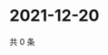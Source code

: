 # 2021-12-20

共 0 条

<!-- BEGIN WEIBO -->
<!-- 最后更新时间 Mon Dec 20 2021 18:10:03 GMT+0800 (China Standard Time) -->

<!-- END WEIBO -->
